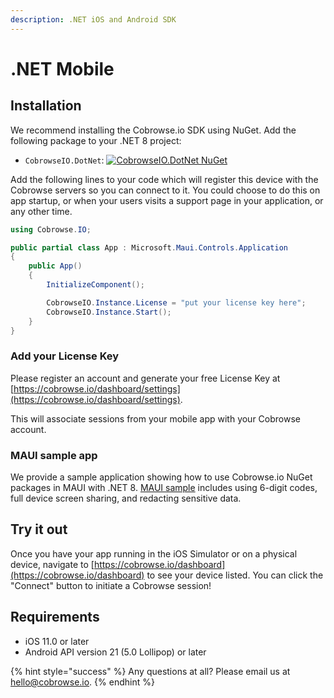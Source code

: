 ```yaml
---
description: .NET iOS and Android SDK
---
```


# .NET Mobile

## Installation

We recommend installing the Cobrowse.io SDK using NuGet. Add the following package to your .NET 8 project:

* `CobrowseIO.DotNet`: [![CobrowseIO.DotNet NuGet](https://img.shields.io/nuget/v/CobrowseIO.DotNet.svg?label=CobrowseIO.DotNet)](https://www.nuget.org/packages/CobrowseIO.DotNet/)

Add the following lines to your code which will register this device with the Cobrowse servers so you can connect to it. You could choose to do this on app startup, or when your users visits a support page in your application, or any other time.

```csharp
using Cobrowse.IO;

public partial class App : Microsoft.Maui.Controls.Application
{
    public App()
    {
        InitializeComponent();

        CobrowseIO.Instance.License = "put your license key here";
        CobrowseIO.Instance.Start();
    }
}
```

### Add your License Key

Please register an account and generate your free License Key at [https://cobrowse.io/dashboard/settings](https://cobrowse.io/dashboard/settings).

This will associate sessions from your mobile app with your Cobrowse account.

### MAUI sample app

We provide a sample application showing how to use Cobrowse.io NuGet packages in MAUI with .NET 8. [MAUI sample](https://github.com/cobrowseio/cobrowse-sdk-xamarin/tree/dotnet/Sample) includes using 6-digit codes, full device screen sharing, and redacting sensitive data.

## Try it out

Once you have your app running in the iOS Simulator or on a physical device, navigate to [https://cobrowse.io/dashboard](https://cobrowse.io/dashboard) to see your device listed. You can click the "Connect" button to initiate a Cobrowse session!

## Requirements

* iOS 11.0 or later
* Android API version 21 (5.0 Lollipop) or later

{% hint style="success" %}
Any questions at all? Please email us at [hello@cobrowse.io](mailto:hello@cobrowse.io).
{% endhint %}
